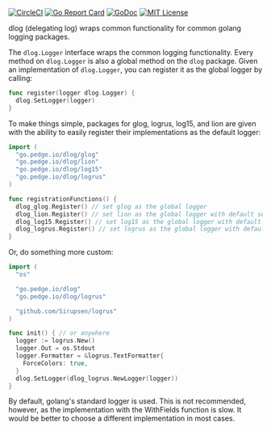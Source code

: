 [![CircleCI](https://circleci.com/gh/peter-edge/dlog-go/tree/master.png)](https://circleci.com/gh/peter-edge/dlog-go/tree/master)
[![Go Report Card](http://goreportcard.com/badge/peter-edge/dlog-go)](http://goreportcard.com/report/peter-edge/dlog-go)
[![GoDoc](http://img.shields.io/badge/GoDoc-Reference-blue.svg)](https://godoc.org/go.pedge.io/dlog)
[![MIT License](http://img.shields.io/badge/License-MIT-blue.svg)](https://github.com/peter-edge/dlog-go/blob/master/LICENSE)

dlog (delegating log) wraps common functionality for common golang logging packages.

The `dlog.Logger` interface wraps the common logging functionality. Every method on `dlog.Logger`
is also a global method on the `dlog` package. Given an implementation of `dlog.Logger`, you can
register it as the global logger by calling:

```go
func register(logger dlog.Logger) {
  dlog.SetLogger(logger)
}
```

To make things simple, packages for glog, logrus, log15, and lion are given with the ability to easily register
their implementations as the default logger:

```go
import (
  "go.pedge.io/dlog/glog"
  "go.pedge.io/dlog/lion"
  "go.pedge.io/dlog/log15"
  "go.pedge.io/dlog/logrus"
)

func registrationFunctions() {
  dlog_glog.Register() // set glog as the global logger
  dlog_lion.Register() // set lion as the global logger with default settings
  dlog_log15.Register() // set log15 as the global logger with default settings
  dlog_logrus.Register() // set logrus as the global logger with default settings
}
```

Or, do something more custom:

```go
import (
  "os"

  "go.pedge.io/dlog"
  "go.pedge.io/dlog/logrus"

  "github.com/Sirupsen/logrus"
)

func init() { // or anywhere
  logger := logrus.New()
  logger.Out = os.Stdout
  logger.Formatter = &logrus.TextFormatter{
    ForceColors: true,
  }
  dlog.SetLogger(dlog_logrus.NewLogger(logger))
}
```

By default, golang's standard logger is used. This is not recommended, however, as the implementation
with the WithFields function is slow. It would be better to choose a different implementation in most cases.
